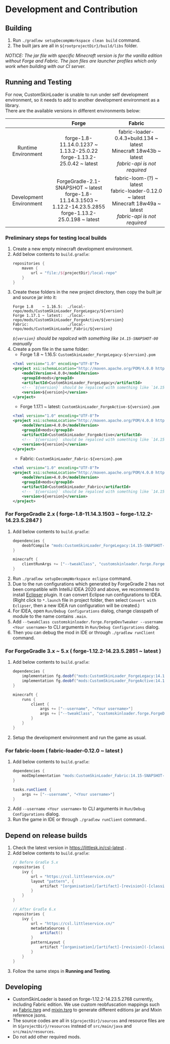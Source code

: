 # Development and Contribution

## Building
1. Run `./gradlew setupDecompWorkspace clean build` command.
1. The built jars are all in `${rootprojectDir}/build/libs` folder.

*NOTICE: The jar file with specific Minecraft version is for the vanilla edition without Forge and Fabric. The json files are launcher profiles which only work when building with our CI server.*

## Running and Testing
For now, CustomSkinLoader is unable to run under self development environment, so it needs to add to another development environment as a library.  
There are the available versions in different environments below:

|                         |                                                          Forge                                                          |                                                            Fabric                                                            |
|:-----------------------:|:-----------------------------------------------------------------------------------------------------------------------:|:----------------------------------------------------------------------------------------------------------------------------:|
|   Runtime Environment   |                       forge-1.8-11.14.0.1237 ~ 1.13.2-25.0.22<br/> forge-1.13.2-25.0.42 ~ latest                        |           fabric-loader-0.4.3+build.134 ~ latest<br/> Minecraft 18w43b ~ latest<br/> *fabric-api is not required*            |
| Development Environment | ForgeGradle-2.1-SNAPSHOT ~ latest<br/> forge-1.8-11.14.3.1503 ~ 1.12.2-14.23.5.2855<br/> forge-1.13.2-25.0.198 ~ latest | fabric-loom-(?) ~ latest<br/> fabric-loader-0.12.0 ~ latest<br/> Minecraft 18w49a ~ latest<br/> *fabric-api is not required* |

### Preliminary steps for testing local builds
1. Create a new empty minecraft development environment.
1. Add below contents to `build.gradle`:
   ```gradle
   repositories {
       maven {
           url = "file:/${projectDir}/local-repo"
       }
   }
   ```
1. Create these folders in the new project directory, then copy the built jar and source jar into it:
   ```
   Forge 1.8    ~ 1.16.5:  ./local-repo/mods/CustomSkinLoader_ForgeLegacy/${version}
   Forge 1.17.1 ~ latest:  ./local-repo/mods/CustomSkinLoader_ForgeActive/${version}
   Fabric:                 ./local-repo/mods/CustomSkinLoader_Fabric/${version}
   ```
   *`${version}` should be repalced with something like `14.15-SNAPSHOT-00` manually*
1. Create a pom file in the same folder:
   - Forge 1.8 ~ 1.16.5: `CustomSkinLoader_ForgeLegacy-${version}.pom`
   ```xml
   <?xml version="1.0" encoding="UTF-8"?>
   <project xsi:schemaLocation="http://maven.apache.org/POM/4.0.0 http://maven.apache.org/xsd/maven-4.0.0.xsd" xmlns="http://maven.apache.org/POM/4.0.0" xmlns:xsi="http://www.w3.org/2001/XMLSchema-instance">
       <modelVersion>4.0.0</modelVersion>
       <groupId>mods</groupId>
       <artifactId>CustomSkinLoader_ForgeLegacy</artifactId>
       <!-- `${version}` should be repalced with something like `14.15-SNAPSHOT-00` manually -->
       <version>${version}</version>
   </project>
   ```
   - Forge 1.17.1 ~ latest: `CustomSkinLoader_ForgeActive-${version}.pom`
   ```xml
   <?xml version="1.0" encoding="UTF-8"?>
   <project xsi:schemaLocation="http://maven.apache.org/POM/4.0.0 http://maven.apache.org/xsd/maven-4.0.0.xsd" xmlns="http://maven.apache.org/POM/4.0.0" xmlns:xsi="http://www.w3.org/2001/XMLSchema-instance">
       <modelVersion>4.0.0</modelVersion>
       <groupId>mods</groupId>
       <artifactId>CustomSkinLoader_ForgeActive</artifactId>
       <!-- `${version}` should be repalced with something like `14.15-SNAPSHOT-00` manually -->
       <version>${version}</version>
   </project>
   ```
   - Fabric: `CustomSkinLoader_Fabric-${version}.pom`
   ```xml
   <?xml version="1.0" encoding="UTF-8"?>
   <project xsi:schemaLocation="http://maven.apache.org/POM/4.0.0 http://maven.apache.org/xsd/maven-4.0.0.xsd" xmlns="http://maven.apache.org/POM/4.0.0" xmlns:xsi="http://www.w3.org/2001/XMLSchema-instance">
       <modelVersion>4.0.0</modelVersion>
       <groupId>mods</groupId>
       <artifactId>CustomSkinLoader_Fabric</artifactId>
       <!-- `${version}` should be repalced with something like `14.15-SNAPSHOT-00` manually -->
       <version>${version}</version>
   </project>
   ```

### For ForgeGradle 2.x ( forge-1.8-11.14.3.1503 ~ forge-1.12.2-14.23.5.2847 )
1. Add below contents to `build.gradle`:
   ```gradle
   dependencies {
       deobfCompile "mods:CustomSkinLoader_ForgeLegacy:14.15-SNAPSHOT-00"
   }

   minecraft {
       clientRunArgs += ["--tweakClass", "customskinloader.forge.ForgeDevTweaker", "--username", "<Your username>"]
   }
   ```
1. Run `./gradlew setupDecompWorkspace eclipse` command.
1. Due to the run configurations which generated by ForgeGradle 2 has not been compatible with IntelliJ IDEA 2020 and above, we recommend to install [Eclipser](https://plugins.jetbrains.com/plugin/7153-eclipser) plugin. It can convert Eclipse run configurations to IDEA. (Right click to `*.launch` file in project folder, then select `Convert with Eclipser`, then a new IDEA run configuration will be created.)
1. For IDEA, open `Run/Debug Configurations` dialog, change classpath of module to the name contains `.main`.
1. Add `--tweakClass customskinloader.forge.ForgeDevTweaker --username <Your username>` to CLI arguments in `Run/Debug Configurations` dialog.
1. Then you can debug the mod in IDE or through `./gradlew runClient` command.

### For ForgeGradle 3.x ~ 5.x ( forge-1.12.2-14.23.5.2851 ~ latest )
1. Add below contents to `build.gradle`:
   ```gradle
   dependencies {
       implementation fg.deobf("mods:CustomSkinLoader_ForgeLegacy:14.15-SNAPSHOT-00") // Only required for MinecraftForge 1.8 ~ 1.16.5
       implementation fg.deobf("mods:CustomSkinLoader_ForgeActive:14.15-SNAPSHOT-00") // Only required for MinecraftForge 1.17.1 ~ latest
   }

   minecraft {
       runs {
           client {
               args += ["--username", "<Your username>"]
               args += ["--tweakClass", "customskinloader.forge.ForgeDevTweaker"] // Only required for MinecraftForge 1.12.2
           }
       }
   }
   ```
1. Setup the development environment and run the game as usual.

### For fabric-loom ( fabric-loader-0.12.0 ~ latest )
1. Add below contents to `build.gradle`:
   ```gradle
   dependencies {
       modImplementation "mods:CustomSkinLoader_Fabric:14.15-SNAPSHOT-00"
   }

   tasks.runClient {
	   args += ["--username", "<Your username>"]
   }
   ```
1. Add `--username <Your username>` to CLI arguments in `Run/Debug Configurations` dialog.
1. Run the game in IDE or through `./gradlew runClient` command..

## Depend on release builds
1. Check the latest version in https://littlesk.in/csl-latest .
1. Add below contents to `build.gradle`:
   ```gradle
   // Before Gradle 5.x
   repositories {
       ivy {
           url = "https://csl.littleservice.cn/"
           layout "pattern", {
               artifact "[organisation]/[artifact]-[revision](-[classifier])(.[ext])"
           }
       }
   }
   
   // After Gradle 6.x
   repositories {
       ivy {
           url = "https://csl.littleservice.cn/"
           metadataSources {
               artifact()
           }
           patternLayout {
               artifact "[organisation]/[artifact]-[revision](-[classifier])(.[ext])"
           }
       }
   }
   ```
1. Follow the same steps in **Running and Testing**.

## Developing
- CustomSkinLoader is based on forge-1.12.2-14.23.5.2768 currently, including Fabric edition. We use custom reobfuscation mappings such as [Fabric.tsrg](Fabric/Fabric.tsrg) and [mixin.tsrg](Fabric/mixin.tsrg) to generate different editions jar and Mixin reference jsons.
- The source codes are all in `${projectDir}/sources` and resource files are in `${projectDir}/resources` instead of `src/main/java` and `src/main/resources`.
- Do not add other required mods.
